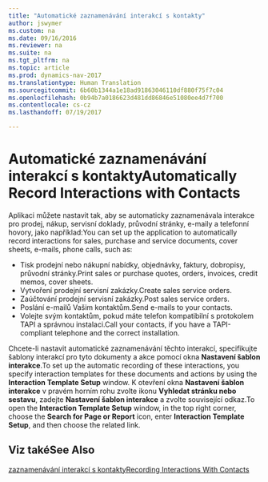 ```yaml
---
title: "Automatické zaznamenávání interakcí s kontakty"
author: jswymer
ms.custom: na
ms.date: 09/16/2016
ms.reviewer: na
ms.suite: na
ms.tgt_pltfrm: na
ms.topic: article
ms.prod: dynamics-nav-2017
ms.translationtype: Human Translation
ms.sourcegitcommit: 6b60b1344a1e18ad91863046110df880f75f7c04
ms.openlocfilehash: 0b94b7a0186623d481dd86846e51080ee4d7f700
ms.contentlocale: cs-cz
ms.lasthandoff: 07/19/2017

---
```

# <a name="automatically-record-interactions-with-contacts"></a><span data-ttu-id="f3cab-102">Automatické zaznamenávání interakcí s kontakty</span><span class="sxs-lookup"><span data-stu-id="f3cab-102">Automatically Record Interactions with Contacts</span></span>
<span data-ttu-id="f3cab-103">Aplikaci můžete nastavit tak, aby se automaticky zaznamenávala interakce pro prodej, nákup, servisní doklady, průvodní stránky, e-maily a telefonní hovory, jako například:</span><span class="sxs-lookup"><span data-stu-id="f3cab-103">You can set up the application to automatically record interactions for sales, purchase and service documents, cover sheets, e-mails, phone calls, such as:</span></span>

* <span data-ttu-id="f3cab-104">Tisk prodejní nebo nákupní nabídky, objednávky, faktury, dobropisy, průvodní stránky.</span><span class="sxs-lookup"><span data-stu-id="f3cab-104">Print sales or purchase quotes, orders, invoices, credit memos, cover sheets.</span></span>
* <span data-ttu-id="f3cab-105">Vytvoření prodejní servisní zakázky.</span><span class="sxs-lookup"><span data-stu-id="f3cab-105">Create sales service orders.</span></span>
* <span data-ttu-id="f3cab-106">Zaúčtování prodejní servisní zakázky.</span><span class="sxs-lookup"><span data-stu-id="f3cab-106">Post sales service orders.</span></span>
* <span data-ttu-id="f3cab-107">Poslání e-mailů Vašim kontaktům.</span><span class="sxs-lookup"><span data-stu-id="f3cab-107">Send e-mails to your contacts.</span></span>
* <span data-ttu-id="f3cab-108">Volejte svým kontaktům, pokud máte telefon kompatibilní s protokolem TAPI a správnou instalaci.</span><span class="sxs-lookup"><span data-stu-id="f3cab-108">Call your contacts, if you have a TAPI-compliant telephone and the correct installation.</span></span>

<span data-ttu-id="f3cab-109">Chcete-li nastavit automatické zaznamenávání těchto interakcí, specifikujte šablony interakcí pro tyto dokumenty a akce pomocí okna **Nastavení šablon interakce**.</span><span class="sxs-lookup"><span data-stu-id="f3cab-109">To set up the automatic recording of these interactions, you specify interaction templates for these documents and actions by using the **Interaction Template Setup** window.</span></span> <span data-ttu-id="f3cab-110">K otevření okna **Nastavení šablon interakce** v pravém horním rohu zvolte ikonu **Vyhledat stránku nebo sestavu**, zadejte **Nastavení šablon interakce** a zvolte související odkaz.</span><span class="sxs-lookup"><span data-stu-id="f3cab-110">To open the **Interaction Template Setup** window, in the top right corner, choose the **Search for Page or Report** icon, enter **Interaction Template Setup**, and then choose the related link.</span></span>

## <a name="see-also"></a><span data-ttu-id="f3cab-111">Viz také</span><span class="sxs-lookup"><span data-stu-id="f3cab-111">See Also</span></span>
[<span data-ttu-id="f3cab-112">zaznamenávání interakcí s kontakty</span><span class="sxs-lookup"><span data-stu-id="f3cab-112">Recording Interactions With Contacts</span></span>](marketing-interactions.md)  

